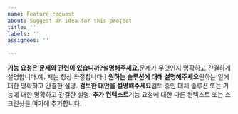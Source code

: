 ```yaml
---
name: Feature request
about: Suggest an idea for this project
title: ''
labels: ''
assignees: ''

---
```


<font class="papago-parent"><font class="papago-source" style="display:none;">**Is your feature request related to a problem?</font>**기능 요청은 문제와 관련이 있습니까?</font><font class="papago-parent"><font class="papago-source" style="display:none;"> Please describe.</font>설명해주세요.</font><font class="papago-parent"><font class="papago-source" style="display:none;">**
</font>**</font><font class="papago-parent"><font class="papago-source" style="display:none;">A clear and concise description of what the problem is.</font>문제가 무엇인지 명확하고 간결하게 설명합니다.</font><font class="papago-parent"><font class="papago-source" style="display:none;"> Ex. I'm always frustrated when [...</font>예. 저는 항상 좌절합니다.</font><font class="papago-parent"><font class="papago-source" style="display:none;">]
</font>]</font><font class="papago-parent"><font class="papago-source" style="display:none;">
</font>
</font><font class="papago-parent"><font class="papago-source" style="display:none;">**Describe the solution you'd like**
</font>**원하는 솔루션에 대해 설명해주세요**</font><font class="papago-parent"><font class="papago-source" style="display:none;">A clear and concise description of what you want to happen.</font>원하는 일에 대한 명확하고 간결한 설명.</font><font class="papago-parent"><font class="papago-source" style="display:none;">
</font>
</font><font class="papago-parent"><font class="papago-source" style="display:none;">
</font>
</font><font class="papago-parent"><font class="papago-source" style="display:none;">**Describe alternatives you've considered**
</font>**검토한 대안을 설명해주세요**</font><font class="papago-parent"><font class="papago-source" style="display:none;">A clear and concise description of any alternative solutions or features you've considered.</font>검토 중인 대체 솔루션 또는 기능에 대한 명확하고 간결한 설명.</font><font class="papago-parent"><font class="papago-source" style="display:none;">
</font>
</font><font class="papago-parent"><font class="papago-source" style="display:none;">
</font>
</font><font class="papago-parent"><font class="papago-source" style="display:none;">**Additional context**
</font>**추가 컨텍스트**</font><font class="papago-parent"><font class="papago-source" style="display:none;">Add any other context or screenshots about the feature request here.</font>기능 요청에 대한 다른 컨텍스트 또는 스크린샷을 여기에 추가합니다.</font><font class="papago-parent"><font class="papago-source" style="display:none;">
</font>
</font>
